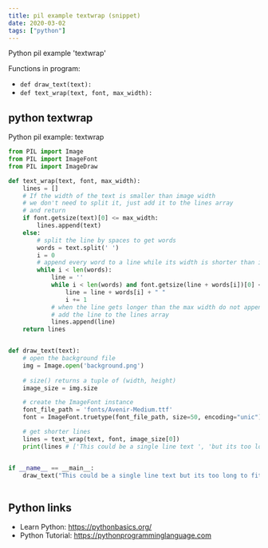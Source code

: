 ```yaml
---
title: pil example textwrap (snippet)
date: 2020-03-02
tags: ["python"]
---
```

Python pil example 'textwrap'

Functions in program: 
* `def draw_text(text):    `
* `def text_wrap(text, font, max_width):`

## python textwrap

Python pil example: textwrap

```python
from PIL import Image
from PIL import ImageFont
from PIL import ImageDraw

def text_wrap(text, font, max_width):
    lines = []
    # If the width of the text is smaller than image width
    # we don't need to split it, just add it to the lines array
    # and return
    if font.getsize(text)[0] <= max_width:
        lines.append(text) 
    else:
        # split the line by spaces to get words
        words = text.split(' ')  
        i = 0
        # append every word to a line while its width is shorter than image width
        while i < len(words):
            line = ''         
            while i < len(words) and font.getsize(line + words[i])[0] <= max_width:                
                line = line + words[i] + " "
                i += 1
            # when the line gets longer than the max width do not append the word, 
            # add the line to the lines array
            lines.append(line)    
    return lines


def draw_text(text):    
    # open the background file
    img = Image.open('background.png')
    
    # size() returns a tuple of (width, height) 
    image_size = img.size 

    # create the ImageFont instance
    font_file_path = 'fonts/Avenir-Medium.ttf'
    font = ImageFont.truetype(font_file_path, size=50, encoding="unic")

    # get shorter lines
    lines = text_wrap(text, font, image_size[0])
    print(lines # ['This could be a single line text ', 'but its too long to fit in one. '])


if __name__ == __main__:
    draw_text("This could be a single line text but its too long to fit in one.")
    

```

## Python links

- Learn Python: https://pythonbasics.org/
- Python Tutorial: https://pythonprogramminglanguage.com
